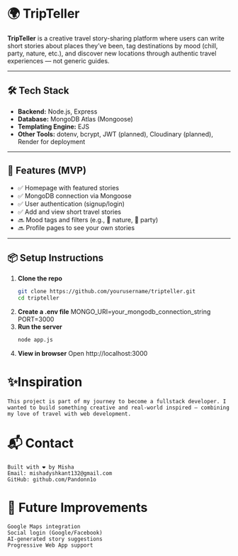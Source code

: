 # 🌍 TripTeller

**TripTeller** is a creative travel story-sharing platform where users can write short stories about places they’ve been, tag destinations by mood (chill, party, nature, etc.), and discover new locations through authentic travel experiences — not generic guides.

---

## 🛠️ Tech Stack

- **Backend:** Node.js, Express
- **Database:** MongoDB Atlas (Mongoose)
- **Templating Engine:** EJS
- **Other Tools:** dotenv, bcrypt, JWT (planned), Cloudinary (planned), Render for deployment

---

## 🚀 Features (MVP)

- ✅ Homepage with featured stories
- ✅ MongoDB connection via Mongoose
- ✅ User authentication (signup/login)
- ✅ Add and view short travel stories
- 🔜 Mood tags and filters (e.g., 🌿 nature, 🎉 party)
- 🔜 Profile pages to see your own stories

---

## 📦 Setup Instructions

1. **Clone the repo**
    ```bash
    git clone https://github.com/yourusername/tripteller.git
    cd tripteller
2. **Create a .env file**
    MONGO_URI=your_mongodb_connection_string
    PORT=3000
3.  **Run the server**
    ```bash
    node app.js
4.  **View in browser**
    Open http://localhost:3000

#   ✨Inspiration
    This project is part of my journey to become a fullstack developer. I wanted to build something creative and real-world inspired — combining my love of travel with web development.

# 📬 Contact
    Built with ❤️ by Misha
    Email: mishadyshkant132@gmail.com
    GitHub: github.com/Pandonn1o

# 🧭 Future Improvements
    Google Maps integration
    Social login (Google/Facebook)
    AI-generated story suggestions
    Progressive Web App support